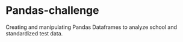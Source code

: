 # Pandas-challenge
Creating and manipulating Pandas Dataframes to analyze school and standardized test data.
